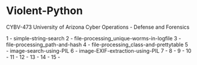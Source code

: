 # Violent-Python
CYBV-473
University of Arizona
Cyber Operations - Defense and Forensics

1 - simple-string-search
2 - file-processing_unique-worms-in-logfile
3 - file-processing_path-and-hash
4 - file-processing_class-and-prettytable
5 - image-search-using-PIL
6 - image-EXIF-extraction-using-PIL
7 - 
8 - 
9 - 
10 - 
11 - 
12 - 
13 - 
14 - 
15 - 
